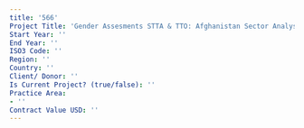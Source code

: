 ```yaml
---
title: '566'
Project Title: 'Gender Assesments STTA & TTO: Afghanistan Sector Analysis (TDY 112)'
Start Year: ''
End Year: ''
ISO3 Code: ''
Region: ''
Country: ''
Client/ Donor: ''
Is Current Project? (true/false): ''
Practice Area:
- ''
Contract Value USD: ''
---
```


